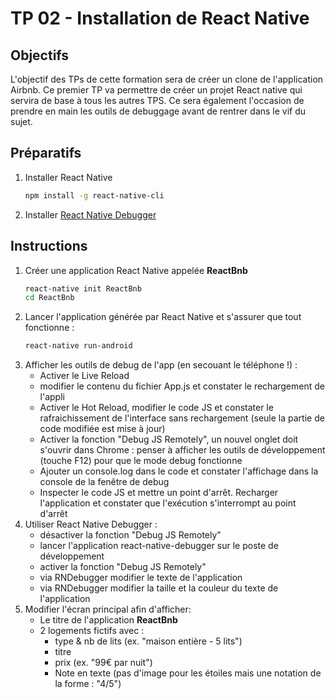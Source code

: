 # TP 02 - Installation de React Native

## Objectifs
L'objectif des TPs de cette formation sera de créer un clone de l'application Airbnb. Ce premier TP va permettre de créer un projet React native qui servira de base à tous les autres TPS. Ce sera également l'occasion de prendre en main les outils de debuggage avant de rentrer dans le vif du sujet.

## Préparatifs

1. Installer React Native
    ```bash
    npm install -g react-native-cli
    ```
1. Installer [React Native Debugger](https://github.com/jhen0409/react-native-debugger)


## Instructions

1. Créer une application React Native appelée **ReactBnb**
	```bash
	react-native init ReactBnb
	cd ReactBnb
	```
1. Lancer l'application générée par React Native et s'assurer que tout fonctionne :
	```bash
	react-native run-android
	```
1. Afficher les outils de debug de l'app (en secouant le téléphone !) :
    + Activer le Live Reload
    + modifier le contenu du fichier App.js et constater le rechargement de l'appli
	+ Activer le Hot Reload, modifier le code JS et constater  le rafraichissement de l'interface sans rechargement (seule la partie de code modifiée est mise à jour)
    + Activer la fonction "Debug JS Remotely", un nouvel onglet doit s'ouvrir dans Chrome : penser à afficher les outils de développement (touche F12) pour que le mode debug fonctionne
    + Ajouter un console.log dans le code et constater l'affichage dans la console de la fenêtre de debug
    + Inspecter le code JS et mettre un point d'arrêt. Recharger l'application et constater que l'exécution s'interrompt au point d'arrêt
 1. Utiliser React Native Debugger :
 	+ désactiver la fonction "Debug JS Remotely"
    + lancer l'application react-native-debugger sur le poste de développement
    + activer la fonction "Debug JS Remotely"
    + via RNDebugger modifier le texte de l'application
    + via RNDebugger modifier la taille et la couleur du texte de l'application
1. Modifier l'écran principal afin d'afficher:
    - Le titre de l'application **ReactBnb**
    - 2 logements fictifs avec :
        + type & nb de lits (ex. "maison entière -  5 lits")
        + titre
        + prix (ex. "99€ par nuit")
        + Note en texte (pas d'image pour les étoiles mais une notation de la forme : "4/5")
